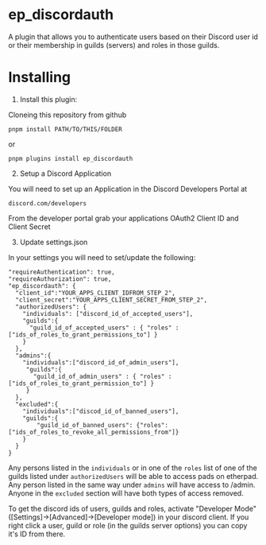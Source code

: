 ep_discordauth
==============

A plugin that allows you to authenticate users based on their Discord user id or
their membership in guilds (servers) and roles in those guilds.

# Installing

1. Install this plugin:

Cloneing this repository from github

    pnpm install PATH/TO/THIS/FOLDER

or

    pnpm plugins install ep_discordauth

2. Setup a Discord Application

You will need to set up an Application in the Discord Developers Portal at

    discord.com/developers

From the developer portal grab your applications OAuth2 Client ID and Client Secret

3. Update settings.json

In your settings you will need to set/update the following:


    "requireAuthentication": true,
    "requireAuthorization": true,
    "ep_discordauth": {
      "client_id":"YOUR_APPS_CLIENT_IDFROM_STEP_2",
      "client_secret":"YOUR_APPS_CLIENT_SECRET_FROM_STEP_2",
      "authorizedUsers": {
        "individuals": ["discord_id_of_accepted_users"],
        "guilds":{
          "guild_id_of_accepted_users" : { "roles" : ["ids_of_roles_to_grant_permissions_to"] }
        }
      },
      "admins":{
        "individuals":["discord_id_of_admin_users"],
         "guilds":{
           "guild_id_of_admin_users" : { "roles" : ["ids_of_roles_to_grant_permission_to"] }
         }
      },
      "excluded":{
        "individuals":["discod_id_of_banned_users"],
        "guilds":{
            "guild_id_of_banned_users": {"roles":["ids_of_roles_to_revoke_all_permissions_from"]}
        }
      }
    }

Any persons listed in the `individuals` or in one of the `roles` list of one of
the guilds listed under `authorizedUsers` will be able to access pads on etherpad.
Any person listed in the same way under `admins` will have access to /admin.
Anyone in the `excluded` section will have both types of access removed.

To get the discord ids of users, guilds and roles, activate "Developer Mode"
([Settings]->[Advanced]->[Developer mode]) in your discord client. If you right
click a user, guild or role (in the guilds server options) you can copy it's ID
from there.

